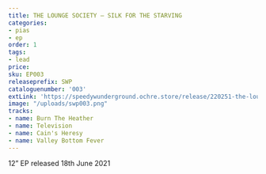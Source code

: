 ```yaml
---
title: THE LOUNGE SOCIETY – SILK FOR THE STARVING
categories:
- pias
- ep
order: 1
tags:
- lead
price: 
sku: EP003
releaseprefix: SWP
cataloguenumber: '003'
extLink: 'https://speedywunderground.ochre.store/release/220251-the-lounge-society-silk-for-the-starving'
image: "/uploads/swp003.png"
tracks:
- name: Burn The Heather
- name: Television
- name: Cain's Heresy
- name: Valley Bottom Fever
---
```


12” EP released 18th June 2021